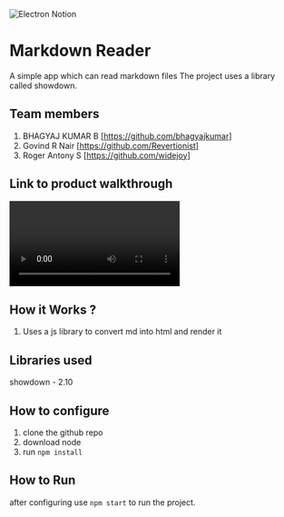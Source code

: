 ![Electron Notion](https://user-images.githubusercontent.com/64391274/235363274-375ce61c-721f-4543-a150-1b99525d54ac.png)


# Markdown Reader
A simple app which can read markdown files
The project uses a library called showdown.
## Team members
1. BHAGYAJ KUMAR B [https://github.com/bhagyajkumar]
2. Govind R Nair [https://github.com/Revertionist]
3. Roger Antony S [https://github.com/widejoy]
## Link to product walkthrough
![](https://raw.githubusercontent.com/bhagyajkumar/electron-hn/main/md_reader.mkv)
## How it Works ?
1. Uses a js library to convert md into html and render it
## Libraries used
showdown - 2.10
## How to configure
1. clone the github repo
2. download node
3. run ```npm install```
## How to Run
after configuring use `npm start` to run the project.